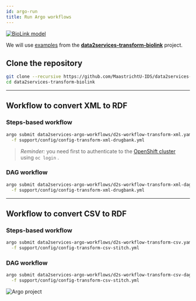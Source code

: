 ```yaml
---
id: argo-run
title: Run Argo workflows
---
```


[![BioLink model](/data2services/img/biolink-logo.png)](https://github.com/MaastrichtU-IDS/data2services-transform-biolink)

We will use [examples](https://github.com/MaastrichtU-IDS/data2services-transform-biolink/tree/master/support/config) from the [**data2services-transform-biolink**](https://github.com/MaastrichtU-IDS/data2services-transform-biolink) project.

## Clone the repository

```bash
git clone --recursive https://github.com/MaastrichtU-IDS/data2services-transform-biolink.git
cd data2services-transform-biolink
```

---

## Workflow to convert XML to RDF

### Steps-based workflow

```bash
argo submit data2services-argo-workflows/d2s-workflow-transform-xml.yaml \
  -f support/config/config-transform-xml-drugbank.yml
```

> *Reminder:* you need first to authenticate to the [OpenShift cluster](https://app.dsri.unimaas.nl:8443/) using `oc login` .

### DAG workflow

```bash
argo submit data2services-argo-workflows/d2s-workflow-transform-xml-dag.yaml \
  -f support/config/config-transform-xml-drugbank.yml
```

---

## Workflow to convert CSV to RDF

### Steps-based workflow

```bash
argo submit data2services-argo-workflows/d2s-workflow-transform-csv.yaml \
  -f support/config/config-transform-csv-stitch.yml
```

### DAG workflow

```bash
argo submit data2services-argo-workflows/d2s-workflow-transform-csv-dag.yaml \
  -f support/config/config-transform-csv-stitch.yml
```

![Argo project](/data2services/img/argo-logo.png)